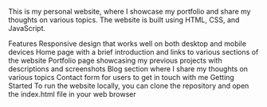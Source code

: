 This is my personal website, where I showcase my portfolio and share my thoughts on various topics. The website is built using HTML, CSS, and JavaScript.

Features
Responsive design that works well on both desktop and mobile devices
Home page with a brief introduction and links to various sections of the website
Portfolio page showcasing my previous projects with descriptions and screenshots
Blog section where I share my thoughts on various topics
Contact form for users to get in touch with me
Getting Started
To run the website locally, you can clone the repository and open the index.html file in your web browser